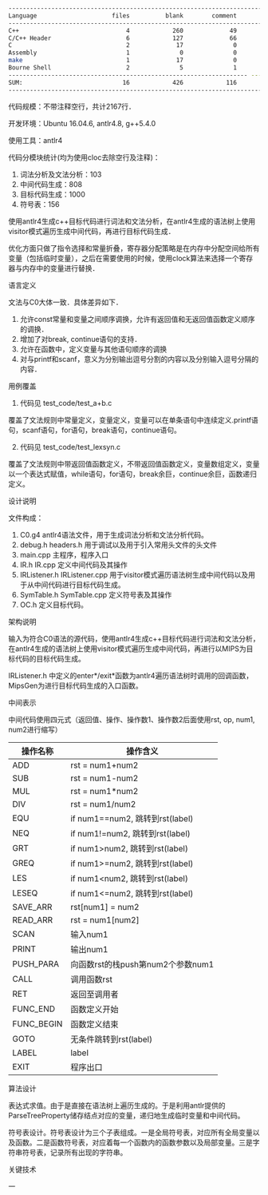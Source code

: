 ```sh
-------------------------------------------------------------------------------
Language                     files          blank        comment           code
-------------------------------------------------------------------------------
C++                              4            260             49           1562
C/C++ Header                     6            127             66            478
C                                2             17              0             56
Assembly                         1              0              0             42
make                             1             17              0             23
Bourne Shell                     2              5              1              6
------------------------------------------------------------------- ------------
SUM:                            16            426            116           2167
-------------------------------------------------------------------------------
```

代码规模：不带注释空行，共计2167行．

开发环境：Ubuntu 16.04.6, antlr4.8, g++5.4.0

使用工具：antlr4

代码分模块统计(均为使用cloc去除空行及注释)：

1. 词法分析及文法分析：103
2. 中间代码生成：808
3. 目标代码生成：1000
4. 符号表：156

使用antlr4生成c++目标代码进行词法和文法分析，在antlr4生成的语法树上使用visitor模式遍历生成中间代码，再进行目标代码生成．

优化方面只做了指令选择和常量折叠，寄存器分配策略是在内存中分配空间给所有变量（包括临时变量），之后在需要使用的时候，使用clock算法来选择一个寄存器与内存中的变量进行替换．



语言定义

文法与C0大体一致．具体差异如下．

1. 允许const常量和变量之间顺序调换，允许有返回值和无返回值函数定义顺序的调换．
2. 增加了对break, continue语句的支持．
3. 允许在函数中，定义变量与其他语句顺序的调换
4. 对与printf和scanf，意义为分别输出逗号分割的内容以及分别输入逗号分隔的内容．


用例覆盖

1. 代码见 test_code/test_a+b.c

覆盖了文法规则中常量定义，变量定义，变量可以在单条语句中连续定义.printf语句，scanf语句，for语句，break语句，continue语句。

2. 代码见 test_code/test_lexsyn.c

覆盖了文法规则中带返回值函数定义，不带返回值函数定义，变量数组定义，变量以一个表达式赋值，while语句，for语句，break余巨，continue余巨，函数递归定义。

设计说明


文件构成：

1. C0.g4 antlr4语法文件，用于生成词法分析和文法分析代码。
2. debug.h headers.h 用于调试以及用于引入常用头文件的头文件
3. main.cpp 主程序，程序入口
4. IR.h IR.cpp 定义中间代码及其操作
5. IRListener.h IRListener.cpp 用于visitor模式遍历语法树生成中间代码以及用于从中间代码进行目标代码生成。
6. SymTable.h SymTable.cpp 定义符号表及其操作
7. OC.h 定义目标代码。


架构说明

输入为符合C0语法的源代码，使用antlr4生成c++目标代码进行词法和文法分析，在antlr4生成的语法树上使用visitor模式遍历生成中间代码，再进行以MIPS为目标代码的目标代码生成。

IRListener.h 中定义的enter*/exit*函数为antlr4遍历语法树时调用的回调函数，MipsGen为进行目标代码生成的入口函数。

中间表示

中间代码使用四元式（返回值、操作、操作数1、操作数2后面使用rst, op, num1, num2进行缩写）

|  操作名称   | 操作含义  |
|  ----  | ----  |
| ADD  | rst = num1+num2 |
| SUB  | rst = num1-num2 |
| MUL  | rst = num1*num2 |
| DIV  | rst = num1/num2 |
| EQU  | if num1==num2, 跳转到rst(label) |
| NEQ  | if num1!=num2, 跳转到rst(label) |
| GRT  | if num1>num2, 跳转到rst(label) |
| GREQ  | if num1>=num2, 跳转到rst(label) |
| LES  | if num1<num2, 跳转到rst(label) |
| LESEQ  | if num1<=num2, 跳转到rst(label) |
| SAVE_ARR  | rst[num1] = num2 |
| READ_ARR  | rst = num1[num2] |
| SCAN  | 输入num1 |
| PRINT  | 输出num1 |
| PUSH_PARA  | 向函数rst的栈push第num2个参数num1 |
| CALL  | 调用函数rst |
| RET | 返回至调用者 |
| FUNC_END | 函数定义开始 |
| FUNC_BEGIN | 函数定义结束 |
| GOTO | 无条件跳转到rst(label) |
| LABEL | label |
| EXIT | 程序出口 | 


算法设计

表达式求值。由于是直接在语法树上遍历生成的。于是利用antlr提供的ParseTreeProperty储存结点对应的变量，递归地生成临时变量和中间代码。

符号表设计。符号表设计为三个子表组成。一是全局符号表，对应所有全局变量以及函数。二是函数符号表，对应着每一个函数内的函数参数以及局部变量。三是字符串符号表，记录所有出现的字符串。

关键技术

一





